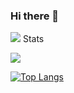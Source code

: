 ### Hi there 👋

<!--
**NULLBYTE-RGH/NULLBYTE-RGH** is a ✨ _special_ ✨ repository because its `README.md` (this file) appears on your GitHub profile.

Here are some ideas to get you started:

- 🔭 I’m currently working on ...
- 🌱 I’m currently learning ...
- 👯 I’m looking to collaborate on ...
- 🤔 I’m looking for help with ...
- 💬 Ask me about ...
- 📫 How to reach me: ...
- 😄 Pronouns: ...
- ⚡ Fun fact: ...
-->


![](https://github-readme-stats.vercel.app/api?username=NULLBYTE-RGH&theme=chartreuse-dark&show_icons=true)
Stats

![](https://komarev.com/ghpvc/?username=NULLBYTE-RGH)

[![Top Langs](https://github-readme-stats.vercel.app/api/top-langs/?username=NULLBYTE-RGH&hide=html)](https://github.com/anuraghazra/github-readme-stats)
